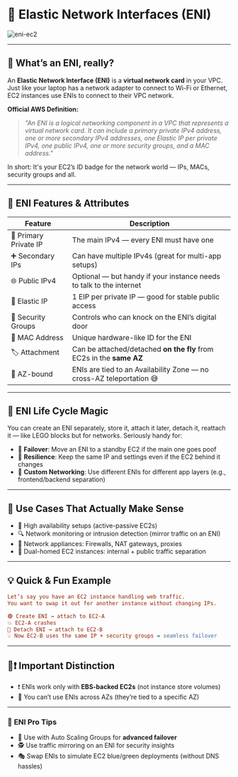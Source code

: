 # 🔌 **Elastic Network Interfaces (ENI)**

![eni-ec2](https://d1.awsstatic.com/Projects/ENIs/eni-diagram.742dc3ee26e6b5c2480e14f4d20d3ae354fb8b4e.png)

---

## 🤔 **What’s an ENI, really?**

An **Elastic Network Interface (ENI)** is a **virtual network card** in your VPC. Just like your laptop has a network adapter to connect to Wi-Fi or Ethernet, EC2 instances use ENIs to connect to their VPC network.

**Official AWS Definition:**

> _"An ENI is a logical networking component in a VPC that represents a virtual network card. It can include a primary private IPv4 address, one or more secondary IPv4 addresses, one Elastic IP per private IPv4, one public IPv4, one or more security groups, and a MAC address."_

In short: It's your EC2’s ID badge for the network world — IPs, MACs, security groups and all.

---

## 🧾 **ENI Features & Attributes**

| Feature               | Description                                                          |
| --------------------- | -------------------------------------------------------------------- |
| 📛 Primary Private IP | The main IPv4 — every ENI must have one                              |
| ➕ Secondary IPs      | Can have multiple IPv4s (great for multi-app setups)                 |
| 🌐 Public IPv4        | Optional — but handy if your instance needs to talk to the internet  |
| 🔁 Elastic IP         | 1 EIP per private IP — good for stable public access                 |
| 🔐 Security Groups    | Controls who can knock on the ENI’s digital door                     |
| 🧲 MAC Address        | Unique hardware-like ID for the ENI                                  |
| 🏷️ Attachment         | Can be attached/detached **on the fly** from EC2s in the **same AZ** |
| 🧭 AZ-bound           | ENIs are tied to an Availability Zone — no cross-AZ teleportation 😅 |

---

## 🔁 **ENI Life Cycle Magic**

You can create an ENI separately, store it, attach it later, detach it, reattach it — like LEGO blocks but for networks. Seriously handy for:

- 🔄 **Failover**: Move an ENI to a standby EC2 if the main one goes poof
- 🔄 **Resilience**: Keep the same IP and settings even if the EC2 behind it changes
- 🧱 **Custom Networking**: Use different ENIs for different app layers (e.g., frontend/backend separation)

---

## 🧠 **Use Cases That Actually Make Sense**

- 🔌 High availability setups (active-passive EC2s)
- 🔍 Network monitoring or intrusion detection (mirror traffic on an ENI)
- 🧊 Network appliances: Firewalls, NAT gateways, proxies
- 🧵 Dual-homed EC2 instances: internal + public traffic separation

---

## 💡 **Quick & Fun Example**

```ini
Let’s say you have an EC2 instance handling web traffic.
You want to swap it out for another instance without changing IPs.

🟢 Create ENI → attach to EC2-A
💥 EC2-A crashes
🔁 Detach ENI → attach to EC2-B
💡 Now EC2-B uses the same IP + security groups = seamless failover
```

---

## 🧱❗ **Important Distinction**

- ❗ ENIs work only with **EBS-backed EC2s** (not instance store volumes)
- 🚫 You can’t use ENIs across AZs (they’re tied to a specific AZ)

---

### 📌 **ENI Pro Tips**

- 🧪 Use with Auto Scaling Groups for **advanced failover**
- 🕵️ Use traffic mirroring on an ENI for security insights
- 🎭 Swap ENIs to simulate EC2 blue/green deployments (without DNS hassles)

